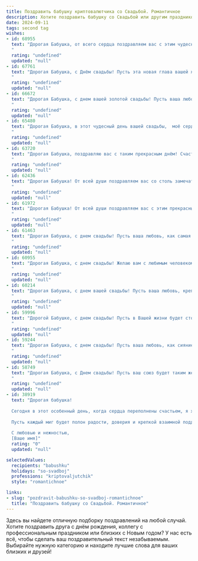 ```yaml
---
title: Поздравить бабушку криптовалютчика со Свадьбой. Романтичное
description: Хотите поздравить бабушку со Свадьбой или другим праздником? Наш ИИ создаст незабываемое поздравление, а вы обязательно выделитесь среди других.  
date: 2024-09-11
tags: second tag
wishes:
- id: 68955
  text: "Дорогая Бабушка, от всего сердца поздравляем вас с этим чудесным днем! Ваша любовь, как самая ценная криптовалюта, всегда будет в наших сердцах. Желаем, чтобы ваша жизнь была полна счастья, любви и процветания, как самый стабильный и надежный блокчейн!
  "
  rating: "undefined"
  updated: "null"
- id: 67761
  text: "Дорогая Бабушка, с Днём свадьбы! Пусть эта новая глава вашей жизни будет наполнена любовью, счастьем и процветанием, как криптовалютный рынок!
  "
  rating: "undefined"
  updated: "null"
- id: 66672
  text: "Дорогая Бабушка, с днем вашей золотой свадьбы! Пусть ваша любовь, подобно самой верной криптовалюте, останется прочной и ценной на долгие годы!
  "
  rating: "undefined"
  updated: "null"
- id: 65480
  text: "Дорогая Бабушка, в этот чудесный день вашей свадьбы,  моё сердце переполняет  радость и любовь! Желаю вам безграничного счастья, как искрящийся биткоин, и бесконечной нежности, как  мягкий  эфир. Пусть ваша жизнь будет  яркой, как  блокчейн, и стабильной, как  майнинг.
  "
  rating: "undefined"
  updated: "null"
- id: 63720
  text: "Дорогая Бабушка, поздравляю вас с таким прекрасным днём! Счастья, любви и радости от этого союза, который станет для вас новой главой в жизни, полной удивительных моментов и романтики. Пусть ваш путь будет освещен лучами любви, а ваши сердца всегда будут биться в унисон!
  "
  rating: "undefined"
  updated: "null"
- id: 62436
  text: "Дорогая Бабушка! От всей души поздравляем вас со столь замечательным событием - свадьбой вашего внука (внучки)! Пусть эта дата станет началом новой, светлой главы в вашей семейной истории, наполненной любовью, счастьем и радостью. Ваши внуки, а теперь и их супруги, всегда будут рядом, чтобы поддержать вас и разделить с вами все радости и трудности жизненного пути.
  "
  rating: "undefined"
  updated: "null"
- id: 61972
  text: "Дорогая Бабушка! От всей души поздравляем вас с этим прекрасным событием - вашей свадьбой! Пусть ваша жизнь будет наполнена любовью, счастьем и благополучием как криптовалюта, курс которой только растет! Желаем вам крепкой любви, как майнинг-ферма, и бесконечного счастья, как Биткоин!
  "
  rating: "undefined"
  updated: "null"
- id: 61463
  text: "Дорогая Бабушка, с днем свадьбы! Пусть ваша любовь, как самая ценная криптовалюта, будет стабильной и приумножаться с каждым годом, принося вам только радость и счастье!
  "
  rating: "undefined"
  updated: "null"
- id: 60955
  text: "Дорогая Бабушка, с днем свадьбы! Желаю вам с любимым человеком море любви, счастья и безграничного  благополучия! Пусть каждый день вашей жизни будет наполнен  нежностью,  радостью и  прекрасными моментами.
  "
  rating: "undefined"
  updated: "null"
- id: 60214
  text: "Дорогая Бабушка, с днем вашей свадьбы! Пусть ваша любовь, крепкая как криптовалютный рынок, будет вечной и процветающей. Желаю вам незабываемого торжества и счастливой жизни, полной ярких моментов и радостных событий!
  "
  rating: "undefined"
  updated: "null"
- id: 59996
  text: "Дорогой Бабушке, с днем свадьбы! Пусть в Вашей жизни будет столько же любви, тепла и радости, сколько в мире криптовалют. Пусть Ваша любовь будет крепкой и стабильной, как курс Биткойна. Пусть Ваш союз будет процветать и приносить плоды, подобно росту криптовалютного рынка!
  "
  rating: "undefined"
  updated: "null"
- id: 59244
  text: "Дорогая Бабушка, с днем свадьбы! Пусть ваша любовь, как сияние криптовалюты, только крепнет и растет с каждым днем. Желаю вам бесконечного счастья, финансовой стабильности и ярких моментов, которые запомнятся на всю жизнь! ✨
  "
  rating: "undefined"
  updated: "null"
- id: 58749
  text: "Дорогая Бабушка, с Днем свадьбы! Пусть ваш союз будет таким же крепким, как криптовалютный портфель вашего внука. Желаю вам бесконечного счастья, процветания и пусть ваша любовь будет такой же стабильной, как Bitcoin!
  "
  rating: "undefined"
  updated: "null"
- id: 38919
  text: "Дорогая бабушка!
  
  Сегодня в этот особенный день, когда сердца переполнены счастьем, я хочу поздравить тебя с вашим Вечным Союзом! Вы словно две монетки, нашедшие друг друга в бескрайних просторах жизни. Ваша любовь, как драгоценная криптовалюта, имеет неоценимую ценность и только растет с каждым годом.
  
  Пусть каждый миг будет полон радости, доверия и крепкой взаимной поддержки. Желаю вам крепкого здоровья и долгих лет вместе, пусть ваша семья будет всегда в окружении тепла и уюта.
  
  С любовью и нежностью,
  [Ваше имя]"
  rating: "0"
  updated: "null"

selectedValues:
  recipients: "babushku"
  holidays: "so-svadboj"
  professions: "kriptovaljutchik"
  style: "romantichnoe"

links:
- slug: "pozdravit-babushku-so-svadboj-romantichnoe"
  title: "Поздравить бабушку со Свадьбой. Романтичное"
---
```


Здесь вы найдете отличную подборку поздравлений на любой случай. 
Хотите поздравить друга с днём рождения, коллегу с профессиональным праздником или близких с Новым годом? У нас есть всё, чтобы сделать ваш поздравительный текст незабываемым. Выбирайте нужную категорию и находите лучшие слова для ваших близких и друзей!
